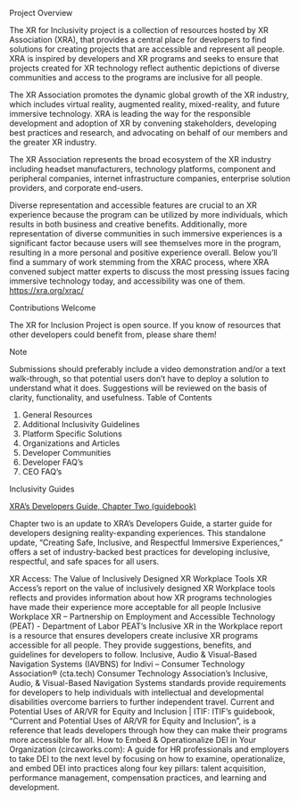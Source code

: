 Project Overview 

The XR for Inclusivity project is a collection of resources hosted by XR Association (XRA), that provides a central place for developers to find solutions for creating projects that are accessible and represent all people. XRA is inspired by developers and XR programs and seeks to ensure that projects created for XR technology reflect authentic depictions of diverse communities and access to the programs are inclusive for all people. 

The XR Association promotes the dynamic global growth of the XR industry, which includes virtual reality, augmented reality, mixed-reality, and future immersive technology. XRA is leading the way for the responsible development and adoption of XR by convening stakeholders, developing best practices and research, and advocating on behalf of our members and the greater XR industry.

The XR Association represents the broad ecosystem of the XR industry including headset manufacturers, technology platforms, component and peripheral companies, internet infrastructure companies, enterprise solution providers, and corporate end-users. 

Diverse representation and accessible features are crucial to an XR experience because the program can be utilized by more individuals, which results in both business and creative benefits. Additionally, more representation of diverse communities in such immersive experiences is a significant factor because users will see themselves more in the program, resulting in a more personal and positive experience overall. 
Below you’ll find a summary of work stemming from the XRAC process, where XRA convened subject matter experts to discuss the most pressing issues facing immersive technology today, and accessibility was one of them. https://xra.org/xrac/

Contributions Welcome

The XR for Inclusion Project is open source. If you know of resources that other developers could benefit from, please share them! 

Note

Submissions should preferably include a video demonstration and/or a text walk-through, so that potential users don’t have to deploy a solution to understand what it does. Suggestions will be reviewed on the basis of clarity, functionality, and usefulness. 
Table of Contents 

1.	General Resources 
2.	Additional Inclusivity Guidelines 
3.	Platform Specific Solutions 
4.	Organizations and Articles 
5.	Developer Communities 
6.	Developer FAQ’s 
7.	CEO FAQ’s

Inclusivity Guides

[XRA’s Developers Guide, Chapter Two (guidebook)](https://xra.org/research/xr-primer-2-0-a-starter-guide-for-developers/) 

Chapter two is an update to XRA’s Developers Guide, a starter guide for developers designing reality-expanding experiences. This standalone update, “Creating Safe, Inclusive, and Respectful Immersive Experiences,” offers a set of industry-backed best practices for developing inclusive, respectful, and safe spaces for all users.

XR Access: The Value of Inclusively Designed XR Workplace Tools
XR Access’s report on the value of inclusively designed XR Workplace tools reflects and provides information about how XR programs technologies have made their experience more acceptable for all people
Inclusive Workplace XR – Partnership on Employment and Accessible Technology (PEAT) - Department of Labor
PEAT’s Inclusive XR in the Workplace report is a resource that ensures developers create inclusive XR programs accessible for all people. They provide suggestions, benefits, and guidelines for developers to follow. 
Inclusive, Audio & Visual-Based Navigation Systems (IAVBNS) for Indivi – Consumer Technology Association® (cta.tech)
Consumer Technology Association’s Inclusive, Audio, & Visual-Based Navigation Systems standards provide requirements for developers to help individuals with intellectual and developmental disabilities overcome barriers to further independent travel. 
Current and Potential Uses of AR/VR for Equity and Inclusion | ITIF: ITIF’s guidebook, “Current and Potential Uses of AR/VR for Equity and Inclusion”, is a reference that leads developers through how they can make their programs more accessible for all.
How to Embed & Operationalize DEI in Your Organization (circaworks.com): A guide for HR professionals and employers to take DEI to the next level by focusing on how to examine, operationalize, and embed DEI into practices along four key pillars: talent acquisition, performance management, compensation practices, and learning and development.
